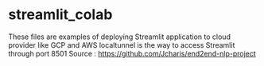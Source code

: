 # streamlit_colab

These files are examples of deploying Streamlit application to cloud provider like GCP and AWS
localtunnel is the way to access Streamlit through port 8501
Source : https://github.com/Jcharis/end2end-nlp-project
